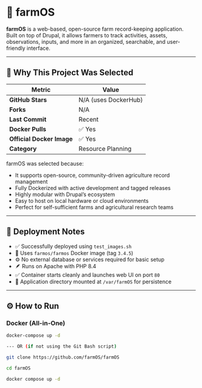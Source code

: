 # 🌾 farmOS

**farmOS** is a web-based, open-source farm record-keeping application. Built on top of Drupal, it allows farmers to track activities, assets, observations, inputs, and more in an organized, searchable, and user-friendly interface.

---

## 🚀 Why This Project Was Selected

| Metric                   | Value               |
|--------------------------|---------------------|
| **GitHub Stars**         | N/A (uses DockerHub)|
| **Forks**                | N/A                 |
| **Last Commit**          | Recent              |
| **Docker Pulls**         | ✅ Yes              |
| **Official Docker Image**| ✅ Yes              |
| **Category**             | Resource Planning   |

farmOS was selected because:
- It supports open-source, community-driven agriculture record management
- Fully Dockerized with active development and tagged releases
- Highly modular with Drupal’s ecosystem
- Easy to host on local hardware or cloud environments
- Perfect for self-sufficient farms and agricultural research teams

---

## 🧪 Deployment Notes

- ✅ Successfully deployed using `test_images.sh`
- 📌 Uses `farmos/farmos` Docker image (tag `3.4.5`)
- ⚙️ No external database or services required for basic setup
- 🪶 Runs on Apache with PHP 8.4
- ✅ Container starts cleanly and launches web UI on port `80`
- 🧾 Application directory mounted at `/var/farmOS` for persistence

---

## ⚙️ How to Run

### Docker (All-in-One)

```bash
docker-compose up -d

--- OR (if not using the Git Bash script)

git clone https://github.com/farmOS/farmOS

cd farmOS

docker compose up -d
